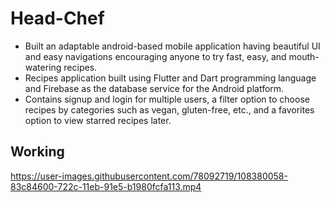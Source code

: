 # Head-Chef
- Built an adaptable android-based mobile application having beautiful UI and easy navigations encouraging anyone to try fast, easy, and mouth-watering recipes.
- Recipes application built using Flutter and  Dart programming language and Firebase as the database service for the Android platform.
- Contains signup and login for multiple users, a filter option to choose recipes by categories such as vegan, gluten-free, etc., and a favorites option to view starred recipes later.


## Working
https://user-images.githubusercontent.com/78092719/108380058-83c84600-722c-11eb-91e5-b1980fcfa113.mp4
